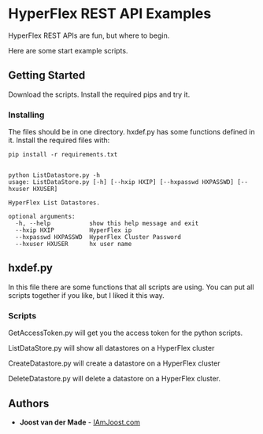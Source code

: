 # HyperFlex REST API Examples

HyperFlex REST APIs are fun, but where to begin.

Here are some start example scripts.


## Getting Started

Download the scripts. Install the required pips and try it.


### Installing

The files should be in one directory. hxdef.py has some functions defined in it.
Install the required files with:

```
pip install -r requirements.txt


python ListDatastore.py -h
usage: ListDataStore.py [-h] [--hxip HXIP] [--hxpasswd HXPASSWD] [--hxuser HXUSER]

HyperFlex List Datastores.

optional arguments:
  -h, --help           show this help message and exit
  --hxip HXIP          HyperFlex ip
  --hxpasswd HXPASSWD  HyperFlex Cluster Password
  --hxuser HXUSER      hx user name
```


## hxdef.py

In this file there are some functions that all scripts are using. You can put all scripts together if you like,
but I liked it this way.

### Scripts

GetAccessToken.py will get you the access token for the python scripts.

ListDataStore.py will show all datastores on a HyperFlex cluster

CreateDatastore.py will create a datastore on a HyperFlex cluster

DeleteDatastore.py will delete a datastore on a HyperFlex cluster.


## Authors

* **Joost van der Made** - [IAmJoost.com](https://iamjoost.com)

